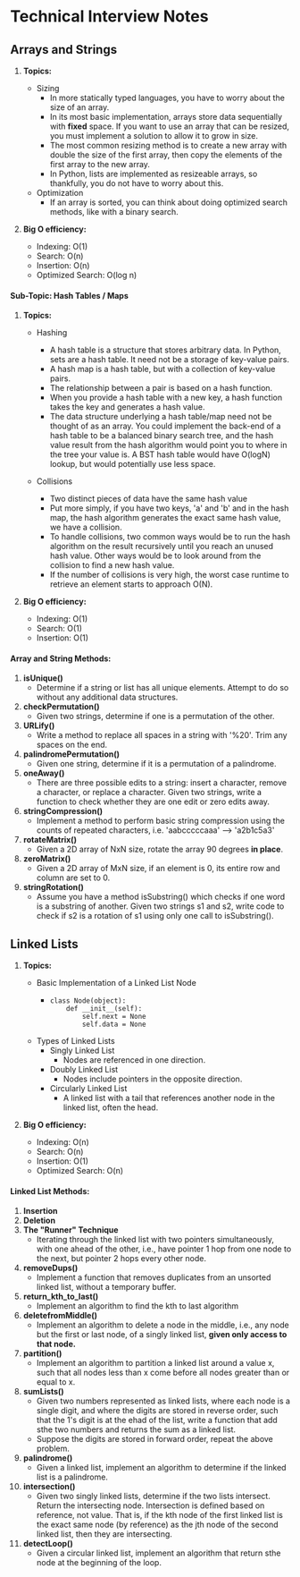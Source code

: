 # Technical Interview Notes


## Arrays and Strings
1.  **Topics:**
    -   Sizing
        -   In more statically typed languages, you have to worry about the size of an array.
        -   In its most basic implementation, arrays store data sequentially with **fixed** space.  If you want to use an array that can be resized, you must implement a solution to allow it to grow in size.
        -   The most common resizing method is to create a new array with double the size of the first array, then copy the elements of the first array to the new array.
        -   In Python, lists are implemented as resizeable arrays, so thankfully, you do not have to worry about this.
    -   Optimization
        -   If an array is sorted, you can think about doing optimized search methods, like with a binary search.

2.  **Big O efficiency:**
    -   Indexing: O(1)
    -   Search: O(n)
    -   Insertion: O(n)
    -   Optimized Search: O(log n)


#### Sub-Topic: Hash Tables / Maps
1.  **Topics:**
    -   Hashing
        -   A hash table is a structure that stores arbitrary data.  In Python, sets are a hash table.  It need not be a storage of key-value pairs.
        -   A hash map is a hash table, but with a collection of key-value pairs.
        -   The relationship between a pair is based on a hash function.
        -   When you provide a hash table with a new key, a hash function takes the key and generates a hash value.
        -   The data structure underlying a hash table/map need not be thought of as an array.  You could implement the back-end of a hash table to be a balanced binary search tree, and the hash value result from the hash algorithm would point you to where in the tree your value is.  A BST hash table would have O(logN) lookup, but would potentially use less space.

    -   Collisions
        -   Two distinct pieces of data have the same hash value
        -   Put more simply, if you have two keys, 'a' and 'b' and in the hash map, the hash algorithm generates the exact same hash value, we have a collision.
        -   To handle collisions, two common ways would be to run the hash algorithm on the result recursively until you reach an unused hash value. Other ways would be to look around from the collision to find a new hash value.
        -   If the number of collisions is very high, the worst case runtime to retrieve an element starts to approach O(N).

2.  **Big O efficiency:**
    -   Indexing: O(1)
    -   Search: O(1)
    -   Insertion: O(1)

#### Array and String Methods:
1.  **isUnique()**
    -   Determine if a string or list has all unique elements. Attempt to do so without any additional data structures.
2.  **checkPermutation()**
    -   Given two strings, determine if one is a permutation of the other.
3.  **URLify()**
    -   Write a method to replace all spaces in a string with '%20'. Trim any spaces on the end.
4.  **palindromePermutation()**
    -   Given one string, determine if it is a permutation of a palindrome.
5.  **oneAway()**
    -   There are three possible edits to a string: insert a character, remove a character, or replace a character.  Given two strings, write a function to check whether they are one edit or zero edits away.
6.  **stringCompression()**
    -   Implement a method to perform basic string compression using the counts of repeated characters, i.e. 'aabcccccaaa' --> 'a2b1c5a3'
7.  **rotateMatrix()**
    -   Given a 2D array of NxN size, rotate the array 90 degrees **in place**.
8.  **zeroMatrix()**
    -   Given a 2D array of MxN size, if an element is 0, its entire row and column are set to 0.
9.  **stringRotation()**
    -   Assume you have a method isSubstring() which checks if one word is a substring of another.  Given two strings s1 and s2, write code to check if s2 is a rotation of s1 using only one call to isSubstring().


## Linked Lists

1.  **Topics:**
    -   Basic Implementation of a Linked List Node
        -   ``` python3
            class Node(object):
                def __init__(self):
                    self.next = None
                    self.data = None
    -   Types of Linked Lists
        -   Singly Linked List
            -   Nodes are referenced in one direction.
        -   Doubly Linked List
            -   Nodes include pointers in the opposite direction.
        -   Circularly Linked List
            -   A linked list with a tail that references another node in the linked list, often the head.

2.  **Big O efficiency:**
    -   Indexing: O(n)
    -   Search: O(n)
    -   Insertion: O(1)
    -   Optimized Search: O(n)

#### Linked List Methods:
1.  **Insertion**
2.  **Deletion**
3.  **The "Runner" Technique**
    -   Iterating through the linked list with two pointers simultaneously, with one ahead of the other, i.e., have pointer 1 hop from one node to the next, but pointer 2 hops every other node.
4.  **removeDups()**
    -   Implement a function that removes duplicates from an unsorted linked list, without a temporary buffer.
5.  **return_kth_to_last()**
    -   Implement an algorithm to find the kth to last algorithm
6.  **deletefromMiddle()**
    -   Implement an algorithm to delete a node in the middle, i.e., any node but the first or last node, of a singly linked list, **given only access to that node.**
7.  **partition()**
    -   Implement an algorithm to partition a linked list around a value x, such that all nodes less than x come before all nodes greater than or equal to x.
8.  **sumLists()**
    -   Given two numbers represented as linked lists, where each node is a single digit, and where the digits are stored in reverse order, such that the 1's digit is at the ehad of the list, write a function that add sthe two numbers and returns the sum as a linked list.
    -   Suppose the digits are stored in forward order, repeat the above problem.
9.  **palindrome()**
    -   Given a linked list, implement an algorithm to determine if the linked list is a palindrome.
10. **intersection()**
    -   Given two singly linked lists, determine if the two lists intersect.  Return the intersecting node.  Intersection is defined based on reference, not value.  That is, if the kth node of the first linked list is the exact same node (by reference) as the jth node of the second linked list, then they are intersecting.
11. **detectLoop()**
    -   Given a circular linked list, implement an algorithm that return sthe node at the beginning of the loop.